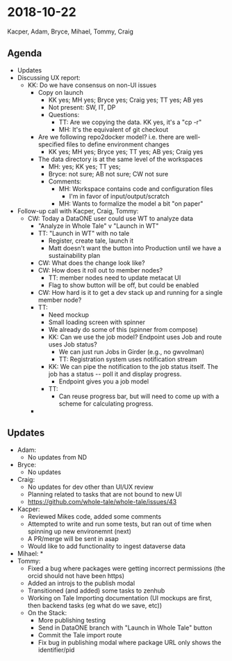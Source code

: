 2018-10-22
==========
Kacper, Adam, Bryce, Mihael, Tommy, Craig

Agenda
------
* Updates
* Discussing UX report:
  * KK: Do we have consensus on non-UI issues
      * Copy on launch
          * KK yes; MH yes; Bryce yes; Craig yes; TT yes; AB yes
          * Not present: SW, IT, DP
          * Questions: 
              * TT: Are we copying the data. KK yes, it's a "cp -r"
              * MH: It's the equivalent of git checkout
      * Are we following repo2docker model? i.e. there are well-specified files to define environment changes
          * KK yes; MH yes; Bryce yes; TT yes; AB yes; Craig yes
      * The data directory is at the same level of the workspaces
          * MH: yes; KK yes; TT yes; 
          * Bryce: not sure; AB not sure; CW not sure
          * Comments:
              * MH: Workspace contains code and configuration files
                  * I'm in favor of input/output/scratch
              * MH: Wants to formalize the model a bit "on paper"
* Follow-up call with Kacper, Craig, Tommy:
    * CW: Today a DataONE user could use WT to analyze data
        * "Analyze in Whole Tale" v "Launch in WT"
        * TT: "Launch in WT" with no tale
            * Register, create tale, launch it
            * Matt doesn't want the button into Production until we have a sustainability plan
        * CW: What does the change look like?
        * CW: How does it roll out to member nodes?
            * TT: member nodes need to update metacat UI
            * Flag to show button will be off, but could be enabled
        * CW: How hard is it to get a dev stack up and running for a single member node?
        * TT: 
            * Need mockup
            * Small loading screen with spinner
            * We already do some of this (spinner from compose)
            * KK: Can we use the job model? Endpoint uses Job and route uses Job status?
                * We can just run Jobs in Girder (e.g., no gwvolman)
                * TT: Registration system uses notification stream
            * KK: We can pipe the notification to the job status itself.  The job has a status -- poll it and display progress.
                * Endpoint gives you a job model
            * TT:
                * Can reuse progress bar, but will need to come up with a scheme for calculating progress.
        * 


Updates
-------
* Adam:
  * No updates from ND 
* Bryce:
  * No updates
* Craig:
  * No updates for dev other than UI/UX review
  * Planning related to tasks that are not bound to new UI  
  * https://github.com/whole-tale/whole-tale/issues/43
* Kacper:
  * Reviewed Mikes code, added some comments
  * Attempted to write and run some tests, but ran out of time when spinning up new environemnt (next)
  * A PR/merge will be sent in asap
  * Would like to add functionality to ingest dataverse data
* Mihael:
  *
* Tommy: 
  * Fixed a bug where packages were getting incorrect permissions (the orcid should not have been https)
  * Added an introjs to the publish modal
  * Transitioned (and added) some tasks to zenhub
  * Working on Tale Importing documentation (UI mockups are first, then backend tasks (eg what do we save, etc))
  * On the Stack:
      * More publishing testing
      * Send in DataONE branch with "Launch in Whole Tale" button
      * Commit the Tale import route
      * Fix bug in publishing modal where package URL only shows the identifier/pid
